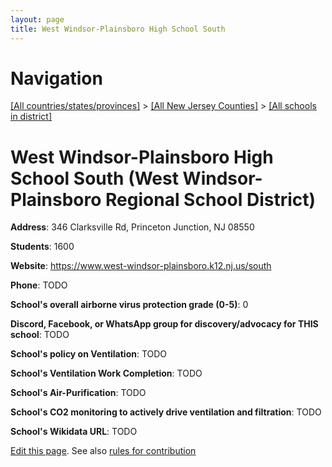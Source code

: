 ```yaml
---
layout: page
title: West Windsor-Plainsboro High School South
---
```

# Navigation

[[All countries/states/provinces]](../../..) > [[All New Jersey Counties]](../..) > [[All schools in district]](..)

# West Windsor-Plainsboro High School South (West Windsor-Plainsboro Regional School District)

**Address**: 346 Clarksville Rd, Princeton Junction, NJ 08550

**Students**: 1600

**Website**: <https://www.west-windsor-plainsboro.k12.nj.us/south>

**Phone**: TODO

**School's overall airborne virus protection grade (0-5)**: 0

**Discord, Facebook, or WhatsApp group for discovery/advocacy for THIS school**: TODO

**School's policy on Ventilation**: TODO

**School's Ventilation Work Completion**: TODO

**School's Air-Purification**: TODO

**School's CO2 monitoring to actively drive ventilation and filtration**: TODO

**School's Wikidata URL**: TODO


[Edit this page](https://github.com/ventilate-schools/NJ/edit/main/./Mercer/West_Windsor-Plainsboro_Regional_School_District/West_Windsor-Plainsboro_High_School_South.md). See also [rules for contribution](../../../contribution-rules/)